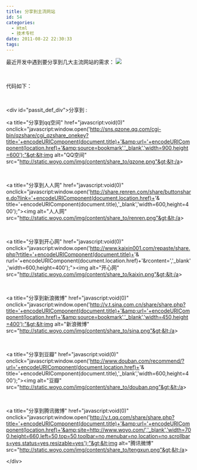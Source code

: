 ```yaml
---
title: 分享到主流网站
id: 54
categories:
  - Html
  - 技术专栏
date: 2011-08-22 22:30:33
tags:
---
```


最近开发中遇到要分享到几大主流网站的需求： ![](http://hiphotos.baidu.com/wangfengkun/pic/item/236d3606c1648d2c030881cb.jpg)‍

&nbsp;

代码如下：

&nbsp;

&lt;div id="passit_def_div"&gt;分享到 :

&lt;a title="分享到qq空间" href="javascript:void(0)" onclick="javascript:window.open('http://sns.qzone.qq.com/cgi-bin/qzshare/cgi_qzshare_onekey?title='+encodeURIComponent(document.title)+'&amp;url='+encodeURIComponent(location.href)+'&amp;source=bookmark','_blank','width=900,height=600');"&gt;&lt;img alt="QQ空间" src="http://static.woyo.com/img/content/share_to/qzone.png"&gt;&lt;/a&gt;

&nbsp;

&lt;a title="分享到人人网" href="javascript:void(0)" onclick="javascript:window.open('http://share.renren.com/share/buttonshare.do?link='+encodeURIComponent(document.location.href)+'&amp; title='+encodeURIComponent(document.title),'_blank','width=600,height=400');"&gt;&lt;img alt="人人网" src="http://static.woyo.com/img/content/share_to/renren.png"&gt;&lt;/a&gt;

&nbsp;

&lt;a title="分享到开心网" href="javascript:void(0)" onclick="javascript:window.open('http://www.kaixin001.com/repaste/share.php?rtitle='+encodeURIComponent(document.title)+'&amp; rurl='+encodeURIComponent(document.location.href)+'&amp;rcontent=','_blank','width=600,height=400');"&gt;&lt;img alt="开心网" src="http://static.woyo.com/img/content/share_to/kaixin.png"&gt;&lt;/a&gt;

&nbsp;

&lt;a title="分享到新浪微博" href="javascript:void(0)" onclick="javascript:window.open('http://v.t.sina.com.cn/share/share.php?title='+encodeURIComponent(document.title)+'&amp;url='+encodeURIComponent(location.href)+'&amp;source=bookmark','_blank','width=450,height=400');"&gt;&lt;img alt="新浪微博" src="http://static.woyo.com/img/content/share_to/sina.png"&gt;&lt;/a&gt;

&nbsp;

&lt;a title="分享到豆瓣" href="javascript:void(0)" onclick="javascript:window.open('http://www.douban.com/recommend/?url='+encodeURIComponent(document.location.href)+'&amp; title='+encodeURIComponent(document.title),'_blank','width=600,height=400');"&gt;&lt;img alt="豆瓣" src="http://static.woyo.com/img/content/share_to/douban.png"&gt;&lt;/a&gt;

&nbsp;

&lt;a title="分享到腾讯微博" href="javascript:void(0)" onclick="javascript:window.open('http://v.t.qq.com/share/share.php?title='+encodeURIComponent(document.title)+'&amp;url='+encodeURIComponent(location.href)+'&amp;site=http://www.woyo.com/','_blank','width=700,height=660,left=50,top=50,toolbar=no,menubar=no,location=no,scrollbars=yes,status=yes,resizable=yes');"&gt;&lt;img alt="腾讯微博" src="http://static.woyo.com/img/content/share_to/tengxun.png"&gt;&lt;/a&gt;

&lt;/div&gt;